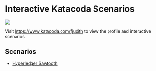 # Interactive Katacoda Scenarios

[![](http://shields.katacoda.com/katacoda/fjudith/count.svg)](https://www.katacoda.com/fjudith "Get your profile on Katacoda.com")

Visit https://www.katacoda.com/fjudith to view the profile and interactive scenarios

## Scenarios

* [Hyperledger Sawtooth](./hyperledger-sawtooth)
